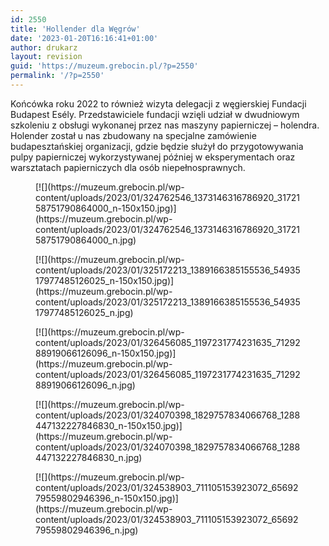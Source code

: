 ```yaml
---
id: 2550
title: 'Hollender dla Węgrów'
date: '2023-01-20T16:16:41+01:00'
author: drukarz
layout: revision
guid: 'https://muzeum.grebocin.pl/?p=2550'
permalink: '/?p=2550'
---
```


Końcówka roku 2022 to również wizyta delegacji z węgierskiej Fundacji Budapest Esély. Przedstawiciele fundacji wzięli udział w dwudniowym szkoleniu z obsługi wykonanej przez nas maszyny papierniczej – holendra. Holender został u nas zbudowany na specjalne zamówienie budapesztańskiej organizacji, gdzie będzie służył do przygotowywania pulpy papierniczej wykorzystywanej później w eksperymentach oraz warsztatach papierniczych dla osób niepełnosprawnych.

<div class="gallery galleryid-2550 gallery-columns-5 gallery-size-thumbnail" id="gallery-1112"><figure class="gallery-item"><div class="gallery-icon portrait"> [![](https://muzeum.grebocin.pl/wp-content/uploads/2023/01/324762546_1373146316786920_3172158751790864000_n-150x150.jpg)](https://muzeum.grebocin.pl/wp-content/uploads/2023/01/324762546_1373146316786920_3172158751790864000_n.jpg) </div></figure><figure class="gallery-item"><div class="gallery-icon portrait"> [![](https://muzeum.grebocin.pl/wp-content/uploads/2023/01/325172213_1389166385155536_5493517977485126025_n-150x150.jpg)](https://muzeum.grebocin.pl/wp-content/uploads/2023/01/325172213_1389166385155536_5493517977485126025_n.jpg) </div></figure><figure class="gallery-item"><div class="gallery-icon portrait"> [![](https://muzeum.grebocin.pl/wp-content/uploads/2023/01/326456085_1197231774231635_7129288919066126096_n-150x150.jpg)](https://muzeum.grebocin.pl/wp-content/uploads/2023/01/326456085_1197231774231635_7129288919066126096_n.jpg) </div></figure><figure class="gallery-item"><div class="gallery-icon portrait"> [![](https://muzeum.grebocin.pl/wp-content/uploads/2023/01/324070398_1829757834066768_1288447132227846830_n-150x150.jpg)](https://muzeum.grebocin.pl/wp-content/uploads/2023/01/324070398_1829757834066768_1288447132227846830_n.jpg) </div></figure><figure class="gallery-item"><div class="gallery-icon landscape"> [![](https://muzeum.grebocin.pl/wp-content/uploads/2023/01/324538903_711105153923072_6569279559802946396_n-150x150.jpg)](https://muzeum.grebocin.pl/wp-content/uploads/2023/01/324538903_711105153923072_6569279559802946396_n.jpg) </div></figure> </div>